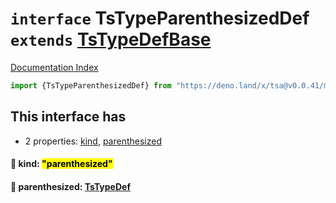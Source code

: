 # `interface` TsTypeParenthesizedDef `extends` [TsTypeDefBase](../private.interface.TsTypeDefBase/README.md)

[Documentation Index](../README.md)

```ts
import {TsTypeParenthesizedDef} from "https://deno.land/x/tsa@v0.0.41/mod.ts"
```

## This interface has

- 2 properties:
[kind](#-kind-parenthesized),
[parenthesized](#-parenthesized-tstypedef)


#### 📄 kind: <mark>"parenthesized"</mark>



#### 📄 parenthesized: [TsTypeDef](../type.TsTypeDef/README.md)



